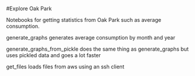 #Explore Oak Park 

Notebooks for getting statistics from Oak Park 
such as average consumption. 

generate_graphs generates average consumption by 
month and year

generate_graphs_from_pickle does the same thing as
generate_graphs but uses pickled data and goes a lot 
faster

get_files loads files from aws using an ssh client
